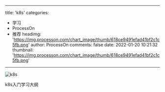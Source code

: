 
---
title: 'k8s'
categories: 
 - 学习
 - ProcessOn
 - 推荐
headimg: 'https://img.processon.com/chart_image/thumb/618ce9491efad41bf2c1c5fb.png'
author: ProcessOn
comments: false
date: 2022-01-20 10:21:32
thumbnail: 'https://img.processon.com/chart_image/thumb/618ce9491efad41bf2c1c5fb.png'
---

<div>   
<img class="thumb" alt="k8s" src="https://img.processon.com/chart_image/thumb/618ce9491efad41bf2c1c5fb.png" referrerpolicy="no-referrer">
<p>k8s入门学习大纲</p>  
</div>
            